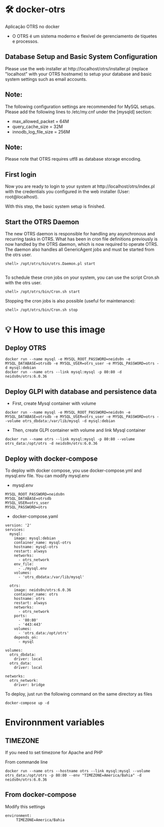 # 🛠️ docker-otrs 
Aplicação OTRS no docker

- O OTRS é um sistema moderno e flexível de gerenciamento de tíquetes e processos.

## Database Setup and Basic System Configuration

Please use the web installer at http://localhost/otrs/installer.pl (replace "localhost" with your OTRS hostname) to setup your database and basic system settings such as email accounts.
##

## **Note**: 
The following configuration settings are recommended for MySQL setups. Please add the following lines to /etc/my.cnf under the [mysqld] section:

- max_allowed_packet   = 64M
- query_cache_size     = 32M
- innodb_log_file_size = 256M
##               

## **Note**: 

Please note that OTRS requires utf8 as database storage encoding.
##

## First login

Now you are ready to login to your system at http://localhost/otrs/index.pl with the credentials you configured in the web installer (User: root@localhost).

With this step, the basic system setup is finished.
##

## Start the OTRS Daemon

The new OTRS daemon is responsible for handling any asynchronous and recurring tasks in OTRS. What has been in cron file definitions previously is now handled by the OTRS daemon, which is now required to operate OTRS. The daemon also handles all GenericAgent jobs and must be started from the otrs user.

``` 
shell> /opt/otrs/bin/otrs.Daemon.pl start 
```

##            

To schedule these cron jobs on your system, you can use the script Cron.sh with the otrs user.

```
shell> /opt/otrs/bin/Cron.sh start
```
            

Stopping the cron jobs is also possible (useful for maintenance):

```
shell> /opt/otrs/bin/Cron.sh stop
```

# 💡 How to use this image

##  Deploy OTRS
```
docker run --name mysql -e MYSQL_ROOT_PASSWORD=neids0n -e MYSQL_DATABASE=otrsdb -e MYSQL_USER=otrs_user -e MYSQL_PASSWORD=otrs -d mysql:debian
docker run --name otrs --link mysql:mysql -p 80:80 -d neids0n/otrs:6.0.36
```

## Deploy GLPI with database and persistence data

- First, create Mysql container with volume

```
docker run --name mysql -e MYSQL_ROOT_PASSWORD=neids0n -e MYSQL_DATABASE=otrsdb -e MYSQL_USER=otrs_user -e MYSQL_PASSWORD=otrs --volume otrs_dbdata:/var/lib/mysql -d mysql:debian 
```

- Then, create GLPI container with volume and link Mysql container

```
docker run --name otrs --link mysql:mysql -p 80:80 --volume otrs_data:/opt/otrs -d neids0n/otrs:6.0.36
```

## Deploy with docker-compose

To deploy with docker compose, you use docker-compose.yml and mysql.env file. You can modify mysql.env

- mysql.env
```
MYSQL_ROOT_PASSWORD=neids0n
MYSQL_DATABASE=otrsdb
MYSQL_USER=otrs_user
MYSQL_PASSWORD=otrs
```

- docker-compose.yaml
```
version: '2'
services:
  mysql:
    image: mysql:debian
    container_name: mysql-otrs
    hostname: mysql-otrs
    restart: always
    networks:
      - otrs_network
    env_file:
      - ./mysql.env
    volumes:
      - 'otrs_dbdata:/var/lib/mysql'

  otrs:
    image: neids0n/otrs:6.0.36
    container_name: otrs
    hostname: otrs
    restart: always
    networks:
      - otrs_network
    ports:
      - '80:80'
      - '443:443'
    volumes:
      - 'otrs_data:/opt/otrs'
    depends_on:
      - mysql

volumes:
  otrs_dbdata:
    driver: local
  otrs_data:
    driver: local

networks:
  otrs_network:
    driver: bridge
```

To deploy, just run the following command on the same directory as files

```
docker-compose up -d
```

# Environnment variables

## TIMEZONE

If you need to set timezone for Apache and PHP

From commande line

```
docker run --name otrs --hostname otrs --link mysql:mysql --volume otrs_data:/opt/otrs -p 80:80 --env "TIMEZONE=America/Bahia" -d neids0n/otrs:6.0.36
```

## From docker-compose

Modify this settings

```
environment:
     TIMEZONE=America/Bahia
```
